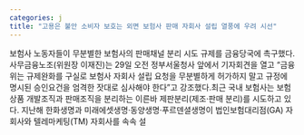 ```yaml
---
categories: j
title: "고용은 불안 소비자 보호는 외면 보험사 판매 자회사 설립 열풍에 우려 시선"
---
```

보험사 노동자들이 무분별한 보험사의 판매채널 분리 시도 규제를 금융당국에 촉구했다.사무금융노조(위원장 이재진)는 29일 오전 정부서울청사 앞에서 기자회견을 열고 “금융위는 규제완화를 구실로 보험사 자회사 설립 요청을 무분별하게 허가하지 말고 규정에 명시된 승인요건을 엄격한 잣대로 심사해야 한다”고 강조했다.최근 국내 보험사는 보험상품 개발조직과 판매조직을 분리하는 이른바 제판분리(제조·판매 분리)를 시도하고 있다. 지난해 한화생명과 미래에셋생명·동양생명·푸르덴셜생명이 법인보험대리점(GA) 자회사와 텔레마케팅(TM) 자회사를 속속 설